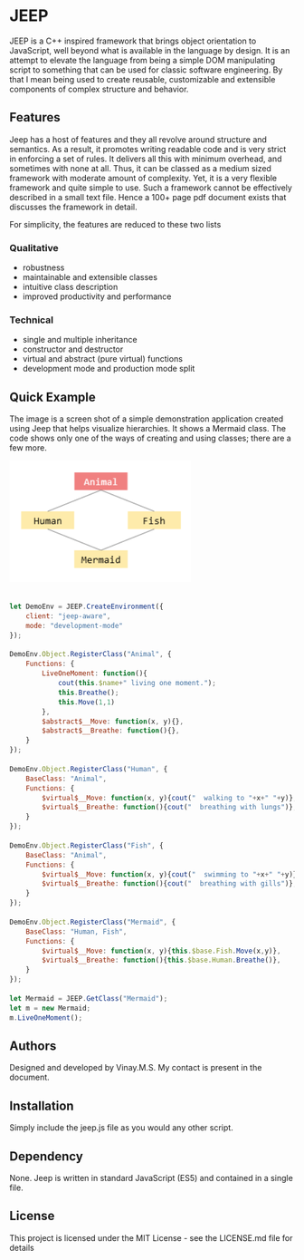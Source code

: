 # JEEP

JEEP is a C++ inspired framework that brings object orientation to JavaScript, well beyond what is available in the language by design. It is an attempt to elevate the language from being a simple DOM manipulating script to something that can be used for classic software engineering. By that I mean being used to create reusable, customizable and extensible components of complex structure and behavior.

## Features

Jeep has a host of features and they all revolve around structure and semantics. As a result, it promotes writing readable code and is very strict in enforcing a set of rules. It delivers all this with minimum overhead, and sometimes with none at all. Thus, it can be classed as a medium sized framework with moderate amount of complexity. Yet, it is a very flexible framework and quite simple to use. Such a framework cannot be effectively described in a small text file. Hence a 100+ page pdf document exists that discusses the framework in detail.

For simplicity, the features are reduced to these two lists

### Qualitative
* robustness
* maintainable and extensible classes
* intuitive class description
* improved productivity and performance

### Technical
* single and multiple inheritance
* constructor and destructor
* virtual and abstract (pure virtual) functions
* development mode and production mode split

## Quick Example

The image is a screen shot of a simple demonstration application created using Jeep that helps visualize hierarchies. It shows a Mermaid class. The code shows only one of the ways of creating and using classes; there are a few more.

![](https://github.com/vinayms2017/JEEP/blob/master/mermaiddemo.jpg)

``` javascript

let DemoEnv = JEEP.CreateEnvironment({
    client: "jeep-aware", 
    mode: "development-mode"
});

DemoEnv.Object.RegisterClass("Animal", {
    Functions: {
        LiveOneMoment: function(){
            cout(this.$name+" living one moment.");
            this.Breathe();
            this.Move(1,1)
        },
        $abstract$__Move: function(x, y){},
        $abstract$__Breathe: function(){},
    }
});

DemoEnv.Object.RegisterClass("Human", {
    BaseClass: "Animal",
    Functions: {
        $virtual$__Move: function(x, y){cout("  walking to "+x+" "+y)},
        $virtual$__Breathe: function(){cout("  breathing with lungs")},
    }
});

DemoEnv.Object.RegisterClass("Fish", {
    BaseClass: "Animal",
    Functions: {
        $virtual$__Move: function(x, y){cout("  swimming to "+x+" "+y)},
        $virtual$__Breathe: function(){cout("  breathing with gills")},
    }
});

DemoEnv.Object.RegisterClass("Mermaid", {
    BaseClass: "Human, Fish",
    Functions: {
        $virtual$__Move: function(x, y){this.$base.Fish.Move(x,y)},
        $virtual$__Breathe: function(){this.$base.Human.Breathe()},
    }
});

let Mermaid = JEEP.GetClass("Mermaid");
let m = new Mermaid;
m.LiveOneMoment();

```

## Authors

Designed and developed by Vinay.M.S. My contact is present in the document.

## Installation

Simply include the jeep.js file as you would any other script.

## Dependency

None. Jeep is written in standard JavaScript (ES5) and contained in a single file.

## License

This project is licensed under the MIT License - see the LICENSE.md file for details
